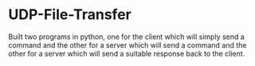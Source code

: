 # UDP-File-Transfer
Built two programs in python, one for the client which will simply send a command and the other for a server which will send a command and the other for a server which will send a suitable response back to the client.
